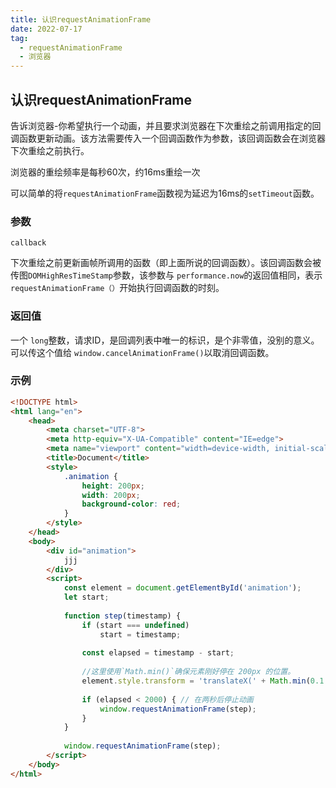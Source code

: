 ```yaml
---
title: 认识requestAnimationFrame
date: 2022-07-17
tag:
  - requestAnimationFrame
  - 浏览器
---
```

## 认识requestAnimationFrame

告诉浏览器-你希望执行一个动画，并且要求浏览器在下次重绘之前调用指定的回调函数更新动画。该方法需要传入一个回调函数作为参数，该回调函数会在浏览器下次重绘之前执行。

浏览器的重绘频率是每秒60次，约16ms重绘一次

可以简单的将`requestAnimationFrame`函数视为延迟为16ms的`setTimeout`函数。



### 参数

`callback`

下次重绘之前更新画帧所调用的函数（即上面所说的回调函数）。该回调函数会被传图`DOMHighResTimeStamp`参数，该参数与 `performance.now`的返回值相同，表示`requestAnimationFrame（）`开始执行回调函数的时刻。

### 返回值

一个 `long`整数，请求ID，是回调列表中唯一的标识，是个非零值，没别的意义。可以传这个值给 `window.cancelAnimationFrame()`以取消回调函数。



### 示例

```html
<!DOCTYPE html>
<html lang="en">
    <head>
        <meta charset="UTF-8">
        <meta http-equiv="X-UA-Compatible" content="IE=edge">
        <meta name="viewport" content="width=device-width, initial-scale=1.0">
        <title>Document</title>
        <style>
            .animation {
                height: 200px;
                width: 200px;
                background-color: red;
            }
        </style>
    </head>
    <body>
        <div id="animation">
            jjj
        </div>
        <script>
            const element = document.getElementById('animation');
            let start;
        
            function step(timestamp) {
                if (start === undefined)
                    start = timestamp;
                
                const elapsed = timestamp - start;
        
                //这里使用`Math.min()`确保元素刚好停在 200px 的位置。
                element.style.transform = 'translateX(' + Math.min(0.1 * elapsed, 200) + 'px)';
        
                if (elapsed < 2000) { // 在两秒后停止动画
                    window.requestAnimationFrame(step);
                }
            }
        
            window.requestAnimationFrame(step);
        </script>
    </body>
</html>
```



### 





